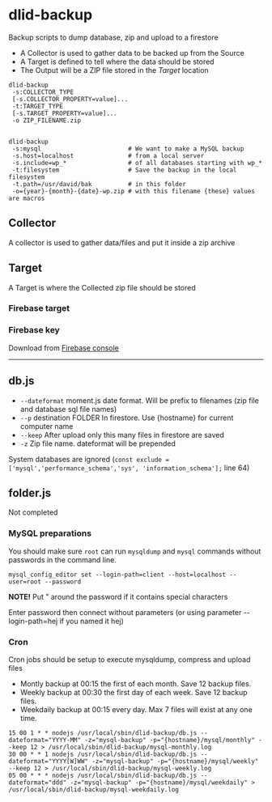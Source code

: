 # dlid-backup
Backup scripts to dump database, zip and upload to a firestore

- A Collector is used to gather data to be backed up from the Source
- A Target is defined to tell where the data should be stored
- The Output will be a ZIP file stored in the *Target* location

```
dlid-backup 
 -s:COLLECTOR_TYPE 
 [-s.COLLECTOR_PROPERTY=value]...
 -t:TARGET_TYPE 
 [-s.TARGET_PROPERTY=value]...
 -o ZIP_FILENAME.zip
```


```

dlid-backup
 -s:mysql                        # We want to make a MySQL backup
 -s.host=localhost               # from a local server
 -s.include=wp_*                 # of all databases starting with wp_*
 -t:filesystem                   # Save the backup in the local filesystem
 -t.path=/usr/david/bak          # in this folder
 -o={year}-{month}-{date}-wp.zip # with this filename {these} values are macros
```

## Collector

A collector is used to gather data/files and put it inside a zip archive

## Target

A Target is where the Collected zip file should be stored

### Firebase target

### Firebase key
Download from [Firebase console](https://console.firebase.google.com/project/dlid-backup/settings/serviceaccounts/adminsdk)

-----------------------------------

## db.js

- `--dateformat` moment.js date format. Will be prefix to filenames (zip file and database sql file names)
- `--p` destination FOLDER In firestore. Use {hostname} for current computer name
- `--keep` After upload only this many files in firestore are saved
- `-z` Zip file name. dateformat will be prepended

System databases are ignored (`const exclude = ['mysql','performance_schema','sys', 'information_schema'];` line 64)

## folder.js

Not completed

### MySQL preparations

You should make sure `root` can run `mysqldump` and `mysql` commands without passwords in the command line.

`mysql_config_editor set --login-path=client --host=localhost --user=root --password`

**NOTE!** Put " around the password if it contains special characters

Enter password then connect without parameters (or using parameter --login-path=hej if you named it hej)

### Cron

Cron jobs should be setup to execute mysqldump, compress and upload files

- Montly backup at 00:15 the first of each month. Save 12 backup files.
- Weekly backup at 00:30 the first day of each week. Save 12 backup files.
- Weekdaily backup at 00:15 every day. Max 7 files will exist at any one time.

```
15 00 1 * * nodejs /usr/local/sbin/dlid-backup/db.js --dateformat="YYYY-MM" -z="mysql-backup" -p="{hostname}/mysql/monthly" --keep 12 > /usr/local/sbin/dlid-backup/mysql-monthly.log
30 00 * * 1 nodejs /usr/local/sbin/dlid-backup/db.js --dateformat="YYYY[W]WW" -z="mysql-backup" -p="{hostname}/mysql/weekly" --keep 12 > /usr/local/sbin/dlid-backup/mysql-weekly.log
05 00 * * * nodejs /usr/local/sbin/dlid-backup/db.js --dateformat="ddd" -z="mysql-backup" -p="{hostname}/mysql/weekdaily" > /usr/local/sbin/dlid-backup/mysql-weekdaily.log
```